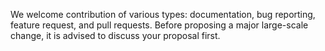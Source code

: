 We welcome contribution of various types: documentation, bug reporting, feature request, and pull requests. Before proposing a major large-scale change, it is advised to discuss your proposal first.
